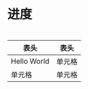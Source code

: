 # 进度

<h1 style="font-size:3vw">

|  表头   | 表头  |
|  ----  | ----  |
| Hello World  | 单元格 |
| 单元格  | 单元格 |
